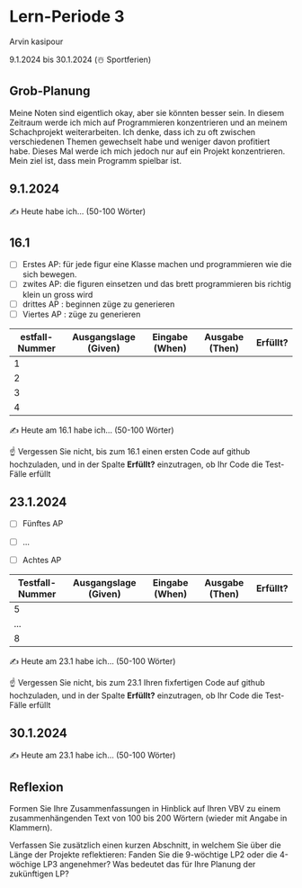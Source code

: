 
# Lern-Periode 3

Arvin kasipour

9.1.2024 bis 30.1.2024 (☃️ Sportferien)

## Grob-Planung

Meine Noten sind eigentlich okay, aber sie könnten besser sein. In diesem Zeitraum werde ich mich auf Programmieren konzentrieren und an meinem Schachprojekt weiterarbeiten. Ich denke, dass ich zu oft zwischen verschiedenen Themen gewechselt habe und weniger davon profitiert habe. Dieses Mal werde ich mich jedoch nur auf ein Projekt konzentrieren. Mein ziel ist, dass mein Programm spielbar ist.

## 9.1.2024

✍️ Heute habe ich... (50-100 Wörter)

## 16.1

- [ ] Erstes AP: für jede figur eine Klasse machen und programmieren wie die sich bewegen.
- [ ] zwites AP: die figuren einsetzen und das brett programmieren bis richtig klein un gross wird
- [ ] drittes AP : beginnen züge zu generieren
- [ ] Viertes AP : züge zu generieren

| estfall-Nummer | Ausgangslage (Given) | Eingabe (When) | Ausgabe (Then) | Erfüllt? |
| -------------- | -------------------- | -------------- | -------------- | -------- |
| 1              |                      |                |                |          |
| 2              |                      |                |                |          |
| 3   
| 4            |                      |                |                |

✍️ Heute am 16.1 habe ich... (50-100 Wörter)

☝️ Vergessen Sie nicht, bis zum 16.1 einen ersten Code auf github hochzuladen, und in der Spalte **Erfüllt?** einzutragen, ob Ihr Code die Test-Fälle erfüllt

## 23.1.2024

- [ ] Fünftes AP
- [ ] ...

- [ ] Achtes AP

| Testfall-Nummer | Ausgangslage (Given) | Eingabe (When) | Ausgabe (Then) | Erfüllt? |
| --------------- | -------------------- | -------------- | -------------- | -------- |
| 5               |                      |                |                |          |
| ...             |                      |                |                |          |
| 8               |                      |                |                |          |

✍️ Heute am 23.1 habe ich... (50-100 Wörter)

☝️ Vergessen Sie nicht, bis zum 23.1 Ihren fixfertigen Code auf github hochzuladen, und in der Spalte **Erfüllt?** einzutragen, ob Ihr Code die Test-Fälle erfüllt

## 30.1.2024

✍️ Heute am 23.1 habe ich... (50-100 Wörter)

## Reflexion

Formen Sie Ihre Zusammenfassungen in Hinblick auf Ihren VBV zu einem zusammenhängenden Text von 100 bis 200 Wörtern (wieder mit Angabe in Klammern).

Verfassen Sie zusätzlich einen kurzen Abschnitt, in welchem Sie über die Länge der Projekte reflektieren: Fanden Sie die 9-wöchtige LP2 oder die 4-wöchige LP3 angenehmer? Was bedeutet das für Ihre Planung der zukünftigen LP?
